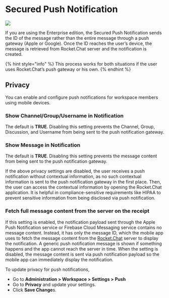 # Secured Push Notification

![](<../../../.gitbook/assets/2021-06-10\_22-31-38 (3) (3) (3) (3) (3) (3) (3) (3) (3) (2) (3) (1) (1) (1) (1) (2) (1) (1) (1) (1) (1) (1) (4) (1) (1) (1) (1) (5).jpg>)

If you are using the Enterprise edition, the Secured Push Notification sends the ID of the message rather than the entire message through a push gateway (Apple or Google). Once the ID reaches the user’s device, the message is retrieved from Rocket.Chat server and the notification is created.

{% hint style="info" %}
This process works for both situations if the user uses Rocket.Chat’s push gateway or his own.
{% endhint %}

## Privacy

You can enable and configure push notifications for workspace members using mobile devices.

### Show Channel/Group/Username in Notification

The default is **TRUE**. Disabling this setting prevents the Channel, Group, Discussion, and Username from being sent to the push notification gateway.

### Show Message in Notification

The default is **TRUE**. Disabling this setting prevents the message content from being sent to the push notification gateway.

If the above privacy settings are disabled, the user receives a push notification without contextual information, as no such contextual information is sent to the push notification gateway in the first place. Then, the user can access the contextual information by opening the Rocket.Chat application. It is helpful in compliance-sensitive requirements like HIPAA to prevent sensitive information from being disclosed via push notification.

### **Fetch full message content from the server on the receipt**

If this setting is enabled, the notification payload sent through the Apple Push Notification service or Firebase Cloud Messaging service contains no message content. Instead, it has only the message ID, which the mobile app uses to fetch the message content from the [Rocket.Chat](http://rocket.chat) server to display the notification. A generic push notification message is shown if something happens and the app cannot reach the server in time. When the setting is disabled, the message content is sent via push notification payload so the mobile app can immediately display the notification.

To update privacy for push notifications,

* Go to **Administration > Workspace > Settings > Push**
* Go to **Privacy** and update your settings.
* Click **Save Change**s.

